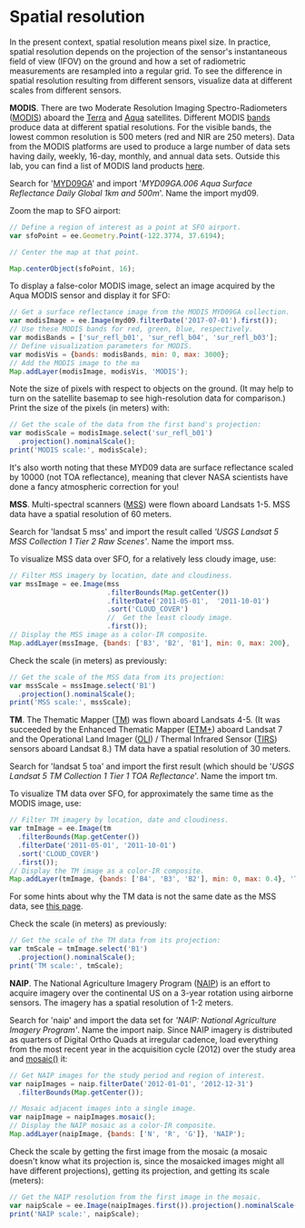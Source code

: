 # Spatial resolution

In the present context, spatial resolution means pixel size. In practice, spatial resolution depends on the projection of the sensor's instantaneous field of view (IFOV) on the ground and how a set of radiometric measurements are resampled into a regular grid. To see the difference in spatial resolution resulting from different sensors, visualize data at different scales from different sensors.

<an image comparing spectral resolution that sets the reader up for what to expect in the following code would be helpful>

**MODIS**. There are two Moderate Resolution Imaging Spectro-Radiometers ([MODIS](http://modis.gsfc.nasa.gov/)) aboard the [Terra](http://terra.nasa.gov/) and [Aqua](http://aqua.nasa.gov/) satellites. Different MODIS [bands](http://modis.gsfc.nasa.gov/about/specifications.php) produce data at different spatial resolutions. For the visible bands, the lowest common resolution is 500 meters (red and NIR are 250 meters). Data from the MODIS platforms are used to produce a large number of data sets having daily, weekly, 16-day, monthly, and annual data sets. Outside this lab, you can find a list of MODIS land products [here](https://lpdaac.usgs.gov/dataset_discovery/modis/modis_products_table). 

Search for '[MYD09GA](https://lpdaac.usgs.gov/dataset_discovery/modis/modis_products_table/myd09ga_v006)' and import '*MYD09GA.006 Aqua Surface Reflectance Daily Global 1km and 500m*'. Name the import myd09. 

Zoom the map to SFO airport:

```javascript
// Define a region of interest as a point at SFO airport.
var sfoPoint = ee.Geometry.Point(-122.3774, 37.6194);

// Center the map at that point.

Map.centerObject(sfoPoint, 16);
```

To display a false-color MODIS image, select an image acquired by the Aqua MODIS sensor and display it for SFO:

```javascript
// Get a surface reflectance image from the MODIS MYD09GA collection.
var modisImage = ee.Image(myd09.filterDate('2017-07-01').first());
// Use these MODIS bands for red, green, blue, respectively.
var modisBands = ['sur_refl_b01', 'sur_refl_b04', 'sur_refl_b03'];
// Define visualization parameters for MODIS.
var modisVis = {bands: modisBands, min: 0, max: 3000};
// Add the MODIS image to the ma
Map.addLayer(modisImage, modisVis, 'MODIS');
```

Note the size of pixels with respect to objects on the ground. (It may help to turn on the satellite basemap to see high-resolution data for comparison.) Print the size of the pixels (in meters) with:

```javascript
// Get the scale of the data from the first band's projection:
var modisScale = modisImage.select('sur_refl_b01')
  .projection().nominalScale();
print('MODIS scale:', modisScale);
```

It's also worth noting that these MYD09 data are surface reflectance scaled by 10000 (not TOA reflectance), meaning that clever NASA scientists have done a fancy atmospheric correction for you!

**MSS**. Multi-spectral scanners ([MSS](https://landsat.gsfc.nasa.gov/multispectral-scanner-system)) were flown aboard Landsats 1-5. MSS data have a spatial resolution of 60 meters.

Search for 'landsat 5 mss' and import the result called *'USGS Landsat 5 MSS Collection 1 Tier 2 Raw Scenes'*. Name the import mss.

To visualize MSS data over SFO, for a relatively less cloudy image, use:

```javascript
// Filter MSS imagery by location, date and cloudiness.   
var mssImage = ee.Image(mss     
                        .filterBounds(Map.getCenter())     
                        .filterDate('2011-05-01',  '2011-10-01')     
                        .sort('CLOUD_COVER')     
                        //  Get the least cloudy image.     
                        .first());  
// Display the MSS image as a color-IR composite.
Map.addLayer(mssImage, {bands: ['B3', 'B2', 'B1'], min: 0, max: 200}, 'MSS');
```

Check the scale (in meters) as previously:

```javascript
// Get the scale of the MSS data from its projection:
var mssScale = mssImage.select('B1')
  .projection().nominalScale();
print('MSS scale:', mssScale);
```

**TM**. The Thematic Mapper ([TM](https://landsat.gsfc.nasa.gov/landsat-4-5/tm)) was flown aboard Landsats 4-5. (It was succeeded by the Enhanced Thematic Mapper ([ETM+](https://landsat.gsfc.nasa.gov/about/enhanced-thematic-mapper)) aboard Landsat 7 and the Operational Land Imager ([OLI](https://landsat.gsfc.nasa.gov/landsat-8/operational-land-imager)) / Thermal Infrared Sensor ([TIRS](https://landsat.gsfc.nasa.gov/landsat-8/thermal-infrared-sensor-tirs)) sensors aboard Landsat 8.) TM data have a spatial resolution of 30 meters.

Search for 'landsat 5 toa' and import the first result (which should be '*USGS Landsat 5 TM Collection 1 Tier 1 TOA Reflectance*'. Name the import tm.

To visualize TM data over SFO, for approximately the same time as the MODIS image, use:

```javascript
// Filter TM imagery by location, date and cloudiness.
var tmImage = ee.Image(tm
  .filterBounds(Map.getCenter())
  .filterDate('2011-05-01', '2011-10-01')
  .sort('CLOUD_COVER')
  .first());
// Display the TM image as a color-IR composite.
Map.addLayer(tmImage, {bands: ['B4', 'B3', 'B2'], min: 0, max: 0.4}, 'TM'); 
```

For some hints about why the TM data is not the same date as the MSS data, see [this page](https://www.usgs.gov/core-science-systems/nli/landsat/landsat-5?qt-science_support_page_related_con=0#qt-science_support_page_related_con).

Check the scale (in meters) as previously:

```javascript
// Get the scale of the TM data from its projection:
var tmScale = tmImage.select('B1')
  .projection().nominalScale();
print('TM scale:', tmScale);
```

**NAIP**. The National Agriculture Imagery Program ([NAIP](http://www.fsa.usda.gov/programs-and-services/aerial-photography/imagery-programs/naip-imagery/)) is an effort to acquire imagery over the continental US on a 3-year rotation using airborne sensors. The imagery has a spatial resolution of 1-2 meters. 

Search for 'naip' and import the data set for *'NAIP: National Agriculture Imagery Program'*. Name the import naip. Since NAIP imagery is distributed as quarters of Digital Ortho Quads at irregular cadence, load everything from the most recent year in the acquisition cycle (2012) over the study area and [mosaic()](https://developers.google.com/earth-engine/guides/ic_composite_mosaic) it:

```javascript
// Get NAIP images for the study period and region of interest.
var naipImages = naip.filterDate('2012-01-01', '2012-12-31')
  .filterBounds(Map.getCenter());

// Mosaic adjacent images into a single image.
var naipImage = naipImages.mosaic();
// Display the NAIP mosaic as a color-IR composite.
Map.addLayer(naipImage, {bands: ['N', 'R', 'G']}, 'NAIP');

```

Check the scale by getting the first image from the mosaic (a mosaic doesn't know what its projection is, since the mosaicked images might all have different projections), getting its projection, and getting its scale (meters):

```javascript
// Get the NAIP resolution from the first image in the mosaic.
var naipScale = ee.Image(naipImages.first()).projection().nominalScale();
print('NAIP scale:', naipScale);
```


